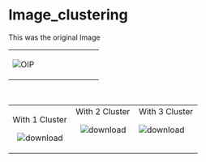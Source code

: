 # Image_clustering
<div>
 This was the original Image
 <table><tr><td valign="top" width="33%">
  
  ![OIP](https://github.com/kishore-FDI/Image_clustering/assets/147427164/88a21649-0643-4f64-a2e3-a6a8c207fe57)
</td>
</div>
<table><tr><td valign="top" width="33%">

With 1 Cluster 
<div align="center">  
 
 ![download](https://github.com/kishore-FDI/Image_clustering/assets/147427164/58eb6377-3c96-49de-85db-5eb1c6677581)

</div>

</td><td valign="top" width="33%">
 With 2 Cluster 
<div align="center">  

 ![download](https://github.com/kishore-FDI/Image_clustering/assets/147427164/ee16f6b2-ec4b-43a7-9e6e-15e4ce82a977)

</div>

</td><td valign="top" width="33%">
 <div>
 With 3 Cluster 
 
 ![download](https://github.com/kishore-FDI/Image_clustering/assets/147427164/6daed253-e910-47c6-aeb9-774b6ca5d8a4)

</div>
</td>
</br>
